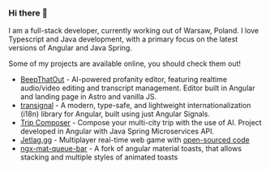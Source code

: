 ### Hi there 👋

I am a full-stack developer, currently working out of Warsaw, Poland. I love Typescript and Java development, with a primary focus on the latest versions of Angular and Java Spring.

Some of my projects are available online, you should check them out!

- [BeepThatOut](https://beepthatout.com/) - AI-powered profanity editor, featuring realtime audio/video editing and transcript management. Editor built in Angular and landing page in Astro and vanilla JS.
- [transignal](https://github.com/marcindz88/transignal) - A modern, type-safe, and lightweight internationalization (i18n) library for Angular, built using just Angular Signals.
- [Trip Composer](https://trip-composer.com/) - Compose your multi-city trip with the use of AI. Project developed in Angular with Java Spring Microservices API.
- [Jetlag.gg](https://jetlag.gg/) - Multiplayer real-time web game with [open-sourced code](https://github.com/marcindz88/jetlag.gg)
- [ngx-mat-queue-bar](https://github.com/marcindz88/ngx-mat-queue-bar) - A fork of angular material toasts, that allows stacking and multiple styles of animated toasts 
